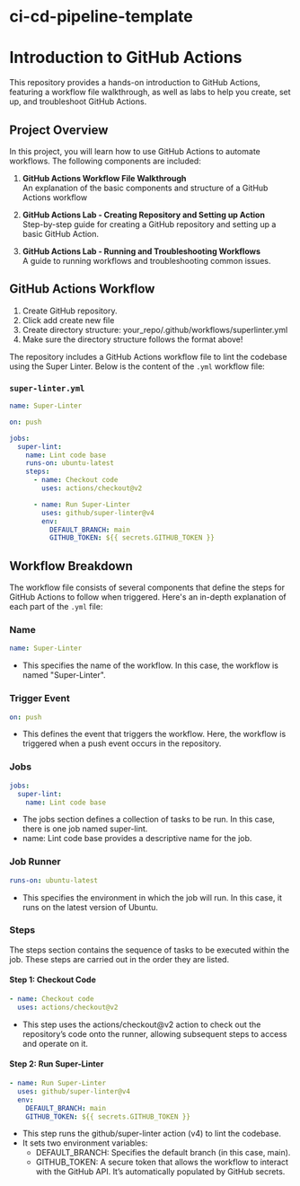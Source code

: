# ci-cd-pipeline-template
# Introduction to GitHub Actions

This repository provides a hands-on introduction to GitHub Actions, featuring a workflow file walkthrough, as well as labs to help you create, set up, and troubleshoot GitHub Actions.

## Project Overview

In this project, you will learn how to use GitHub Actions to automate workflows. The following components are included:

1. **GitHub Actions Workflow File Walkthrough**  
   An explanation of the basic components and structure of a GitHub Actions workflow

2. **GitHub Actions Lab - Creating Repository and Setting up Action**  
   Step-by-step guide for creating a GitHub repository and setting up a basic GitHub Action.

3. **GitHub Actions Lab - Running and Troubleshooting Workflows**  
   A guide to running workflows and troubleshooting common issues.

## GitHub Actions Workflow
1. Create GitHub repository.
2. Click add create new file
3. Create directory structure: your_repo/.github/workflows/superlinter.yml
4. Make sure the directory structure follows the format above!

The repository includes a GitHub Actions workflow file to lint the codebase using the Super Linter. Below is the content of the `.yml` workflow file:

### `super-linter.yml`

```yaml
name: Super-Linter

on: push

jobs:
  super-lint:
    name: Lint code base
    runs-on: ubuntu-latest
    steps:
      - name: Checkout code
        uses: actions/checkout@v2

      - name: Run Super-Linter
        uses: github/super-linter@v4
        env:
          DEFAULT_BRANCH: main
          GITHUB_TOKEN: ${{ secrets.GITHUB_TOKEN }}
```

## Workflow Breakdown

The workflow file consists of several components that define the steps for GitHub Actions to follow when triggered. Here's an in-depth explanation of each part of the `.yml` file:

### Name
```yaml
name: Super-Linter
```
- This specifies the name of the workflow. In this case, the workflow is named "Super-Linter".

### Trigger Event
```yaml
on: push
```
- This defines the event that triggers the workflow. Here, the workflow is triggered when a push event occurs in the repository.

### Jobs
```yaml
jobs:
  super-lint:
    name: Lint code base
```
- The jobs section defines a collection of tasks to be run. In this case, there is one job named super-lint.
- name: Lint code base provides a descriptive name for the job.

### Job Runner
```yaml
runs-on: ubuntu-latest
```
- This specifies the environment in which the job will run. In this case, it runs on the latest version of Ubuntu.

### Steps
The steps section contains the sequence of tasks to be executed within the job. These steps are carried out in the order they are listed.

#### Step 1: Checkout Code
```yaml
- name: Checkout code
  uses: actions/checkout@v2
```
- This step uses the actions/checkout@v2 action to check out the repository’s code onto the runner, allowing subsequent steps to access and operate on it.

#### Step 2: Run Super-Linter
```yaml
- name: Run Super-Linter
  uses: github/super-linter@v4
  env:
    DEFAULT_BRANCH: main
    GITHUB_TOKEN: ${{ secrets.GITHUB_TOKEN }}
```
- This step runs the github/super-linter action (v4) to lint the codebase.
- It sets two environment variables:
   - DEFAULT_BRANCH: Specifies the default branch (in this case, main).
   - GITHUB_TOKEN: A secure token that allows the workflow to interact with the GitHub       API. It’s automatically populated by GitHub secrets.
 
#
